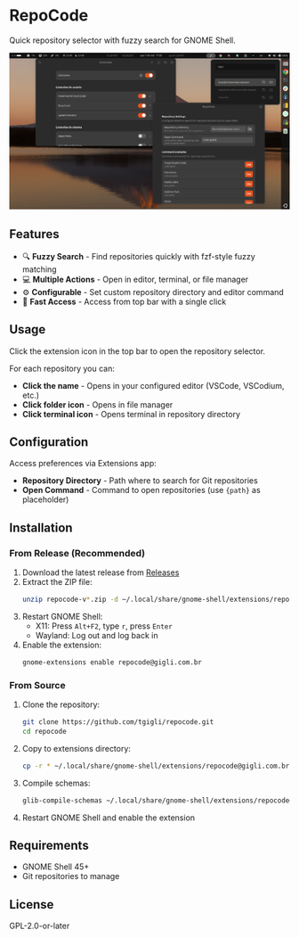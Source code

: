 # RepoCode

Quick repository selector with fuzzy search for GNOME Shell.

![RepoCode Settings](screenshots/settings.png)

## Features

- 🔍 **Fuzzy Search** - Find repositories quickly with fzf-style fuzzy matching
- 💻 **Multiple Actions** - Open in editor, terminal, or file manager
- ⚙️ **Configurable** - Set custom repository directory and editor command
- 🎯 **Fast Access** - Access from top bar with a single click

## Usage

Click the extension icon in the top bar to open the repository selector.

For each repository you can:
- **Click the name** - Opens in your configured editor (VSCode, VSCodium, etc.)
- **Click folder icon** - Opens in file manager
- **Click terminal icon** - Opens terminal in repository directory

## Configuration

Access preferences via Extensions app:
- **Repository Directory** - Path where to search for Git repositories
- **Open Command** - Command to open repositories (use `{path}` as placeholder)

## Installation

### From Release (Recommended)

1. Download the latest release from [Releases](https://github.com/tgigli/repocode/releases)
2. Extract the ZIP file:
   ```bash
   unzip repocode-v*.zip -d ~/.local/share/gnome-shell/extensions/repocode@gigli.com.br/
   ```
3. Restart GNOME Shell:
   - X11: Press `Alt+F2`, type `r`, press `Enter`
   - Wayland: Log out and log back in
4. Enable the extension:
   ```bash
   gnome-extensions enable repocode@gigli.com.br
   ```

### From Source

1. Clone the repository:
   ```bash
   git clone https://github.com/tgigli/repocode.git
   cd repocode
   ```
2. Copy to extensions directory:
   ```bash
   cp -r * ~/.local/share/gnome-shell/extensions/repocode@gigli.com.br/
   ```
3. Compile schemas:
   ```bash
   glib-compile-schemas ~/.local/share/gnome-shell/extensions/repocode@gigli.com.br/schemas/
   ```
4. Restart GNOME Shell and enable the extension

## Requirements

- GNOME Shell 45+
- Git repositories to manage

## License

GPL-2.0-or-later
